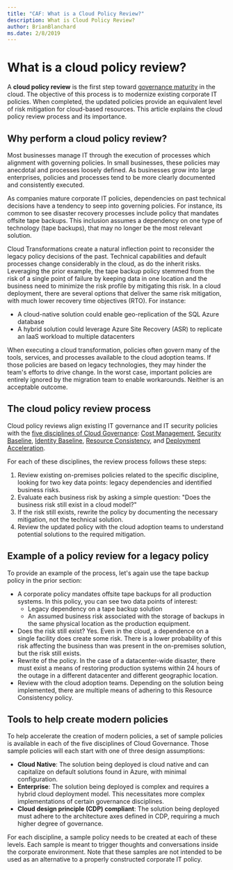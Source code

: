 ```yaml
---
title: "CAF: What is a Cloud Policy Review?"
description: What is Cloud Policy Review?
author: BrianBlanchard
ms.date: 2/8/2019
---
```


<!-- markdownlint-disable MD026 -->

# What is a cloud policy review?

A **cloud policy review** is the first step toward [governance maturity](../overview.md) in the cloud. The objective of this process is to modernize existing corporate IT policies. When completed, the updated policies provide an equivalent level of risk mitigation for cloud-based resources. This article explains the cloud policy review process and its importance.

## Why perform a cloud policy review?

Most businesses manage IT through the execution of processes which alignment with governing policies. In small businesses, these policies may anecdotal and processes loosely defined. As businesses grow into large enterprises, policies and processes tend to be more clearly documented and consistently executed.

As companies mature corporate IT policies, dependencies on past technical decisions have a tendency to seep into governing policies. For instance, its common to see disaster recovery processes include policy that mandates offsite tape backups. This inclusion assumes a dependency on one type of technology (tape backups), that may no longer be the most relevant solution.

Cloud Transformations create a natural inflection point to reconsider the legacy policy decisions of the past. Technical capabilities and default processes change considerably in the cloud, as do the inherit risks. Leveraging the prior example, the tape backup policy stemmed from the risk of a single point of failure by keeping data in one location and the business need to minimize the risk profile by mitigating this risk. In a cloud deployment, there are several options that deliver the same risk mitigation, with much lower recovery time objectives (RTO). For instance:

- A cloud-native solution could enable geo-replication of the SQL Azure database
- A hybrid solution could leverage Azure Site Recovery (ASR) to replicate an IaaS workload to multiple datacenters

When executing a cloud transformation, policies often govern many of the tools, services, and processes available to the cloud adoption teams. If those policies are based on legacy technologies, they may hinder the team's efforts to drive change. In the worst case, important policies are entirely ignored by the migration team to enable workarounds. Neither is an acceptable outcome.

## The cloud policy review process

Cloud policy reviews align existing IT governance and IT security policies with the [five disciplines of Cloud Governance](../overview.md): [Cost Management](../cost-management/overview.md), [Security Baseline](../security-baseline/overview.md), [Identity Baseline](../identity-baseline/overview.md), [Resource Consistency](../resource-consistency/overview.md), and [Deployment Acceleration](../deployment-acceleration/overview.md).

For each of these disciplines, the review process follows these steps:

1. Review existing on-premises policies related to the specific discipline, looking for two key data points: legacy dependencies and identified business risks.
2. Evaluate each business risk by asking a simple question: "Does the business risk still exist in a cloud model?"
3. If the risk still exists, rewrite the policy by documenting the necessary mitigation, not the technical solution.
4. Review the updated policy with the cloud adoption teams to understand potential solutions to the required mitigation.

## Example of a policy review for a legacy policy

To provide an example of the process, let's again use the tape backup policy in the prior section:

- A corporate policy mandates offsite tape backups for all production systems. In this policy, you can see two data points of interest:
  - Legacy dependency on a tape backup solution
  - An assumed business risk associated with the storage of backups in the same physical location as the production equipment.
- Does the risk still exist? Yes. Even in the cloud, a dependence on a single facility does create some risk. There is a lower probability of this risk affecting the business than was present in the on-premises solution, but the risk still exists.
- Rewrite of the policy. In the case of a datacenter-wide disaster, there must exist a means of restoring production systems within 24 hours of the outage in a different datacenter and different geographic location.
- Review with the cloud adoption teams. Depending on the solution being implemented, there are multiple means of adhering to this Resource Consistency policy.

## Tools to help create modern policies

To help accelerate the creation of modern policies, a set of sample policies is available in each of the five disciplines of Cloud Governance. Those sample policies will each start with one of three design assumptions:

- **Cloud Native**: The solution being deployed is cloud native and can capitalize on default solutions found in Azure, with minimal configuration.
- **Enterprise**: The solution being deployed is complex and requires a hybrid cloud deployment model. This necessitates more complex implementations of certain governance disciplines.
- **Cloud design principle (CDP) compliant**: The solution being deployed must adhere to the architecture axes defined in CDP, requiring a much higher degree of governance.  

For each discipline, a sample policy needs to be created at each of these levels. Each sample is meant to trigger thoughts and conversations inside the corporate environment. Note that these samples are not intended to be used as an alternative to a properly constructed corporate IT policy.
